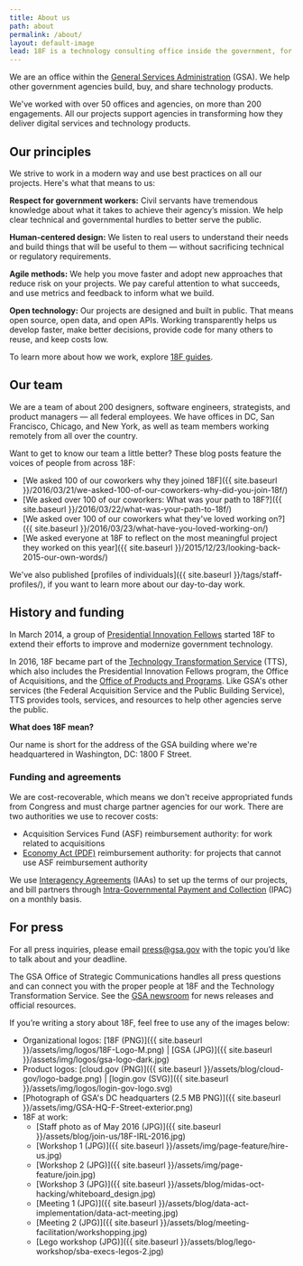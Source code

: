 ```yaml
---
title: About us
path: about
permalink: /about/
layout: default-image
lead: 18F is a technology consulting office inside the government, for the government.
---
```


We are an office within the [General Services Administration](https://www.gsa.gov/) (GSA). We help other government agencies build, buy, and share technology products.

We've worked with over 50 offices and agencies, on more than 200 engagements. All our projects support agencies in transforming how they deliver digital services and technology products.

## Our principles

We strive to work in a modern way and use best practices on all our projects. Here's what that means to us:

**Respect for government workers:** Civil servants have tremendous knowledge about what it takes to achieve their agency’s mission. We help clear technical and governmental hurdles to better serve the public.

**Human-centered design:** We listen to real users to understand their needs and build things that will be useful to them — without sacrificing technical or regulatory requirements.

**Agile methods:** We help you move faster and adopt new approaches that reduce risk on your projects. We pay careful attention to what succeeds, and use metrics and feedback to inform what we build.

**Open technology:** Our projects are designed and built in public. That means open source, open data, and open APIs. Working transparently helps us develop faster, make better decisions, provide code for many others to reuse, and keep costs low.

To learn more about how we work, explore [18F guides](https://pages.18f.gov/guides/).

## Our team

We are a team of about 200 designers, software engineers, strategists, and product managers — all federal employees. We have offices in DC, San Francisco, Chicago, and New York, as well as team members working remotely from all over the country.

Want to get to know our team a little better? These blog posts feature the voices of people from across 18F:

- [We asked 100 of our coworkers why they joined 18F]({{ site.baseurl }}/2016/03/21/we-asked-100-of-our-coworkers-why-did-you-join-18f/)
- [We asked over 100 of our coworkers: What was your path to 18F?]({{ site.baseurl }}/2016/03/22/what-was-your-path-to-18f/)
- [We asked over 100 of our coworkers what they've loved working on?]({{ site.baseurl }}/2016/03/23/what-have-you-loved-working-on/)
- [We asked everyone at 18F to reflect on the most meaningful project they worked on this year]({{ site.baseurl }}/2015/12/23/looking-back-2015-our-own-words/)

We've also published [profiles of individuals]({{ site.baseurl }}/tags/staff-profiles/), if you want to learn more about our day-to-day work.

## History and funding

In March 2014, a group of [Presidential Innovation Fellows](https://presidentialinnovationfellows.gov/) started 18F to extend their efforts to improve and modernize government technology.

In 2016, 18F became part of the [Technology Transformation Service](https://www.gsa.gov/tts) (TTS), which also includes the Presidential Innovation Fellows program, the Office of Acquisitions, and the [Office of Products and Programs](https://www.gsa.gov/portal/content/124174). Like GSA's other services (the Federal Acquisition Service and the Public Building Service), TTS provides tools, services, and resources to help other agencies serve the public.

**What does 18F mean?**

Our name is short for the address of the GSA building where we're headquartered in Washington, DC: 1800 F Street.

### Funding and agreements

We are cost-recoverable, which means we don't receive appropriated funds from Congress and must charge partner agencies for our work. There are two authorities we use to recover costs:

- Acquisition Services Fund (ASF) reimbursement authority: for work related to acquisitions
- [Economy Act (PDF)](http://www.gc.noaa.gov/documents/mou-economyact.pdf) reimbursement authority: for projects that cannot use ASF reimbursement authority

We use [Interagency Agreements](https://pages.18f.gov/iaa-forms/) (IAAs) to set up the terms of our projects, and bill partners through [Intra-Governmental Payment and Collection](https://www.fiscal.treasury.gov/fsservices/gov/acctg/ipac/ipac_home.htm) (IPAC) on a monthly basis.

## For press

For all press inquiries, please email [press@gsa.gov](mailto:press@gsa.gov?Subject=18F%20Media%20Query) with the topic you’d like to talk about and your deadline.

The GSA Office of Strategic Communications handles all press questions and can connect you with the proper people at 18F and the Technology Transformation Service. See the [GSA newsroom](https://www.gsa.gov/portal/category/26627) for news releases and official resources.

If you’re writing a story about 18F, feel free to use any of the images below:

- Organizational logos: [18F (PNG)]({{ site.baseurl }}/assets/img/logos/18F-Logo-M.png) | [GSA (JPG)]({{ site.baseurl }}/assets/img/logos/gsa-logo-dark.jpg)
- Product logos: [cloud.gov (PNG)]({{ site.baseurl }}/assets/blog/cloud-gov/logo-badge.png) | [login.gov (SVG)]({{ site.baseurl }}/assets/img/logos/login-gov-logo.svg)
- [Photograph of GSA's DC headquarters (2.5 MB PNG)]({{ site.baseurl }}/assets/img/GSA-HQ-F-Street-exterior.png)
- 18F at work:
    - [Staff photo as of May 2016 (JPG)]({{ site.baseurl }}/assets/blog/join-us/18F-IRL-2016.jpg)
    - [Workshop 1 (JPG)]({{ site.baseurl }}/assets/img/page-feature/hire-us.jpg)
    - [Workshop 2 (JPG)]({{ site.baseurl }}/assets/img/page-feature/join.jpg)
    - [Workshop 3 (JPG)]({{ site.baseurl }}/assets/blog/midas-oct-hacking/whiteboard_design.jpg)
    - [Meeting 1 (JPG)]({{ site.baseurl }}/assets/blog/data-act-implementation/data-act-meeting.jpg)
    - [Meeting 2 (JPG)]({{ site.baseurl }}/assets/blog/meeting-facilitation/workshopping.jpg)
    - [Lego workshop (JPG)]({{ site.baseurl }}/assets/blog/lego-workshop/sba-execs-legos-2.jpg)


